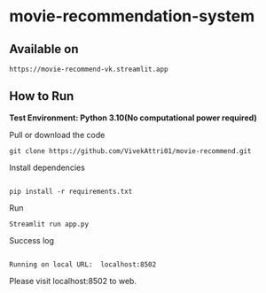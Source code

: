# movie-recommendation-system

## Available on 
```
https://movie-recommend-vk.streamlit.app
```
## How to Run

**Test Environment:  Python 3.10(No computational power required)**

Pull or download the code

```
git clone https://github.com/VivekAttri01/movie-recommend.git
```

Install dependencies

```

pip install -r requirements.txt
```



Run

```
Streamlit run app.py
```

Success log

```

Running on local URL:  localhost:8502
```

Please visit localhost:8502 to web. 
